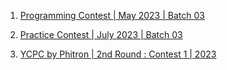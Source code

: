 1. [Programming Contest | May 2023 | Batch 03](https://www.hackerrank.com/contests/intra-phitron-contest-a-may-2023/challenges)

2. [Practice Contest | July 2023 | Batch 03](https://www.hackerrank.com/practice-contest-a-july-2023-a-batch-03?fbclid=IwAR20dyVvamDYtJPNvdZkeGdqzawjjuLsmrDr2uyuqtpaAMFmb7_-UHtioY0)

3. [YCPC by Phitron | 2nd Round : Contest 1 | 2023](https://www.hackerrank.com/contests/ycpc-by-phitron-a-2nd-round-contest-1-a-2023/challenges)

